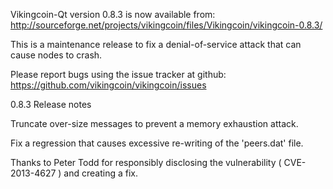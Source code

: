 Vikingcoin-Qt version 0.8.3 is now available from:
  http://sourceforge.net/projects/vikingcoin/files/Vikingcoin/vikingcoin-0.8.3/

This is a maintenance release to fix a denial-of-service attack that
can cause nodes to crash.

Please report bugs using the issue tracker at github:
  https://github.com/vikingcoin/vikingcoin/issues

0.8.3 Release notes

Truncate over-size messages to prevent a memory exhaustion attack.

Fix a regression that causes excessive re-writing of the 'peers.dat' file.


Thanks to Peter Todd for responsibly disclosing the vulnerability
( CVE-2013-4627 ) and creating a fix.
